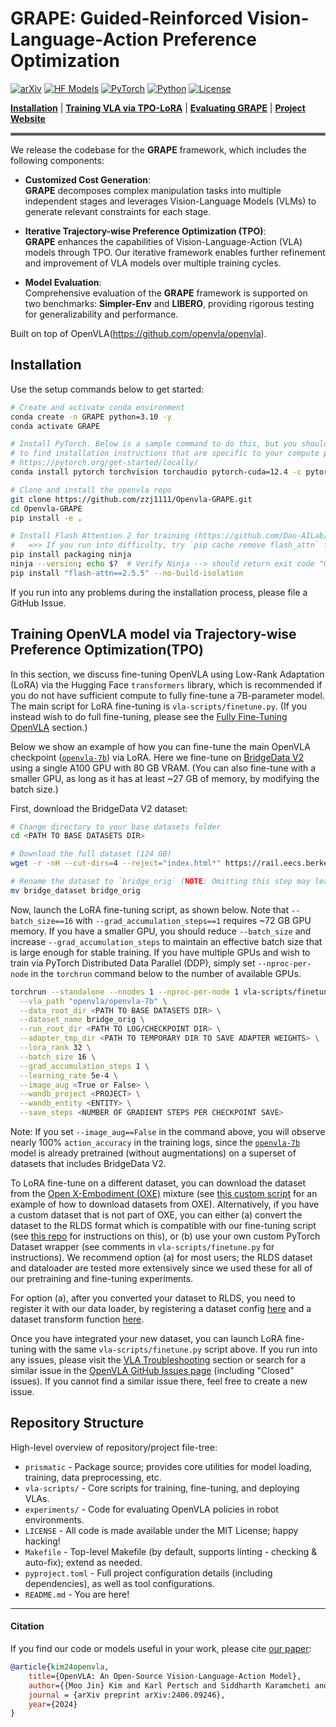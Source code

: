 # GRAPE: Guided-Reinforced Vision-Language-Action Preference Optimization
[![arXiv](https://img.shields.io/badge/arXiv-2406.09246-df2a2a.svg?style=for-the-badge)](https://arxiv.org/abs/2406.09246)
[![HF Models](https://img.shields.io/badge/%F0%9F%A4%97-Models-yellow?style=for-the-badge)](https://huggingface.co/openvla/openvla-7b)
[![PyTorch](https://img.shields.io/badge/PyTorch-2.2.0-EE4C2C.svg?style=for-the-badge&logo=pytorch)](https://pytorch.org/get-started/locally/)
[![Python](https://img.shields.io/badge/python-3.10-blue?style=for-the-badge)](https://www.python.org)
[![License](https://img.shields.io/github/license/TRI-ML/prismatic-vlms?style=for-the-badge)](LICENSE)
 
[**Installation**](#installation) | [**Training VLA via TPO-LoRA**](#fine-tuning-openvla-via-lora) | [**Evaluating GRAPE**](#evaluating-openvla) | [**Project Website**](https://openvla.github.io/)


<hr style="border: 2px solid gray;"></hr>

We release the codebase for the **GRAPE** framework, which includes the following components:

- **Customized Cost Generation**:  
  **GRAPE** decomposes complex manipulation tasks into multiple independent stages and leverages Vision-Language Models (VLMs) to generate relevant constraints for each stage.

- **Iterative Trajectory-wise Preference Optimization (TPO)**:  
  **GRAPE** enhances the capabilities of Vision-Language-Action (VLA) models through TPO. Our iterative framework enables further refinement and improvement of VLA models over multiple training cycles.

- **Model Evaluation**:  
  Comprehensive evaluation of the **GRAPE** framework is supported on two benchmarks: **Simpler-Env** and **LIBERO**, providing rigorous testing for generalizability and performance.


Built on top of OpenVLA(https://github.com/openvla/openvla).


## Installation

Use the setup commands below to get started:

```bash
# Create and activate conda environment
conda create -n GRAPE python=3.10 -y
conda activate GRAPE

# Install PyTorch. Below is a sample command to do this, but you should check the following link
# to find installation instructions that are specific to your compute platform:
# https://pytorch.org/get-started/locally/
conda install pytorch torchvision torchaudio pytorch-cuda=12.4 -c pytorch -c nvidia -y  # UPDATE ME!

# Clone and install the openvla repo
git clone https://github.com/zzj1111/Openvla-GRAPE.git
cd Openvla-GRAPE
pip install -e .

# Install Flash Attention 2 for training (https://github.com/Dao-AILab/flash-attention)
#   =>> If you run into difficulty, try `pip cache remove flash_attn` first
pip install packaging ninja
ninja --version; echo $?  # Verify Ninja --> should return exit code "0"
pip install "flash-attn==2.5.5" --no-build-isolation
```

If you run into any problems during the installation process, please file a GitHub Issue.

## Training OpenVLA model via Trajectory-wise Preference Optimization(TPO)

In this section, we discuss fine-tuning OpenVLA using Low-Rank Adaptation (LoRA) via the Hugging Face `transformers` library,
which is recommended if you do not have sufficient compute to fully fine-tune a 7B-parameter model. The main script for LoRA
fine-tuning is `vla-scripts/finetune.py`. (If you instead wish to do full fine-tuning, please see the
[Fully Fine-Tuning OpenVLA](#fully-fine-tuning-openvla) section.)

Below we show an example of how you can fine-tune the main OpenVLA checkpoint ([`openvla-7b`](https://huggingface.co/openvla/openvla-7b))
via LoRA. Here we fine-tune on [BridgeData V2](https://rail-berkeley.github.io/bridgedata/) using a single A100
GPU with 80 GB VRAM. (You can also fine-tune with a smaller GPU, as long as it has at least ~27 GB of memory,
by modifying the batch size.)

First, download the BridgeData V2 dataset:

```bash
# Change directory to your base datasets folder
cd <PATH TO BASE DATASETS DIR>

# Download the full dataset (124 GB)
wget -r -nH --cut-dirs=4 --reject="index.html*" https://rail.eecs.berkeley.edu/datasets/bridge_release/data/tfds/bridge_dataset/

# Rename the dataset to `bridge_orig` (NOTE: Omitting this step may lead to runtime errors later)
mv bridge_dataset bridge_orig
```

Now, launch the LoRA fine-tuning script, as shown below. Note that `--batch_size==16` with `--grad_accumulation_steps==1`
requires ~72 GB GPU memory. If you have a smaller GPU, you should reduce `--batch_size` and increase `--grad_accumulation_steps`
to maintain an effective batch size that is large enough for stable training. If you have multiple GPUs and wish to train via
PyTorch Distributed Data Parallel (DDP), simply set `--nproc-per-node` in the `torchrun` command below to the number of available GPUs.

```bash
torchrun --standalone --nnodes 1 --nproc-per-node 1 vla-scripts/finetune.py \
  --vla_path "openvla/openvla-7b" \
  --data_root_dir <PATH TO BASE DATASETS DIR> \
  --dataset_name bridge_orig \
  --run_root_dir <PATH TO LOG/CHECKPOINT DIR> \
  --adapter_tmp_dir <PATH TO TEMPORARY DIR TO SAVE ADAPTER WEIGHTS> \
  --lora_rank 32 \
  --batch_size 16 \
  --grad_accumulation_steps 1 \
  --learning_rate 5e-4 \
  --image_aug <True or False> \
  --wandb_project <PROJECT> \
  --wandb_entity <ENTITY> \
  --save_steps <NUMBER OF GRADIENT STEPS PER CHECKPOINT SAVE>
```

Note: If you set `--image_aug==False` in the command above, you will observe nearly 100% `action_accuracy` in the training logs,
since the [`openvla-7b`](https://huggingface.co/openvla/openvla-7b) model is already pretrained (without augmentations) on a
superset of datasets that includes BridgeData V2.

To LoRA fine-tune on a different dataset, you can download the dataset from the [Open X-Embodiment (OXE)](https://robotics-transformer-x.github.io/)
mixture (see [this custom script](https://github.com/moojink/rlds_dataset_mod/blob/main/prepare_open_x.sh) for an example of how to download datasets
from OXE). Alternatively, if you have a custom dataset that is not part of OXE, you can either (a) convert the dataset to the RLDS format which is
compatible with our fine-tuning script (see [this repo](https://github.com/kpertsch/rlds_dataset_builder) for instructions on this), or (b) use your own
custom PyTorch Dataset wrapper (see comments in `vla-scripts/finetune.py` for instructions). We recommend option (a) for most users; the RLDS dataset and
dataloader are tested more extensively since we used these for all of our pretraining and fine-tuning experiments.

For option (a), after you converted your dataset to RLDS, you need to register it with our data loader, by registering a dataset
config [here](prismatic/vla/datasets/rlds/oxe/configs.py#L54) and a dataset transform function [here](prismatic/vla/datasets/rlds/oxe/transforms.py#L828).

Once you have integrated your new dataset, you can launch LoRA fine-tuning with the same `vla-scripts/finetune.py` script above. If you run into any issues,
please visit the [VLA Troubleshooting](#vla-troubleshooting) section or search for a similar issue in the [OpenVLA GitHub Issues page](https://github.com/openvla/openvla/issues?q=)
(including "Closed" issues). If you cannot find a similar issue there, feel free to create a new issue.


## Repository Structure

High-level overview of repository/project file-tree:

+ `prismatic` - Package source; provides core utilities for model loading, training, data preprocessing, etc.
+ `vla-scripts/` - Core scripts for training, fine-tuning, and deploying VLAs.
+ `experiments/` - Code for evaluating OpenVLA policies in robot environments.
+ `LICENSE` - All code is made available under the MIT License; happy hacking!
+ `Makefile` - Top-level Makefile (by default, supports linting - checking & auto-fix); extend as needed.
+ `pyproject.toml` - Full project configuration details (including dependencies), as well as tool configurations.
+ `README.md` - You are here!

---


#### Citation

If you find our code or models useful in your work, please cite [our paper](https://arxiv.org/abs/2406.09246):

```bibtex
@article{kim24openvla,
    title={OpenVLA: An Open-Source Vision-Language-Action Model},
    author={{Moo Jin} Kim and Karl Pertsch and Siddharth Karamcheti and Ted Xiao and Ashwin Balakrishna and Suraj Nair and Rafael Rafailov and Ethan Foster and Grace Lam and Pannag Sanketi and Quan Vuong and Thomas Kollar and Benjamin Burchfiel and Russ Tedrake and Dorsa Sadigh and Sergey Levine and Percy Liang and Chelsea Finn},
    journal = {arXiv preprint arXiv:2406.09246},
    year={2024}
} 
```
